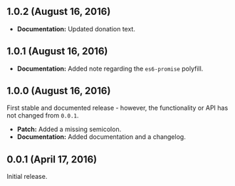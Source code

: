 ## 1.0.2 (August 16, 2016)

* __Documentation:__ Updated donation text.

## 1.0.1 (August 16, 2016)

* __Documentation:__ Added note regarding the `es6-promise` polyfill.

## 1.0.0 (August 16, 2016)

First stable and documented release - however, the functionality or API has not changed from `0.0.1`.

* __Patch:__ Added a missing semicolon.
* __Documentation:__ Added documentation and a changelog.

## 0.0.1 (April 17, 2016)

Initial release.